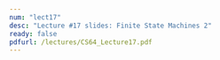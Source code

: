 ```yaml
---
num: "lect17"
desc: "Lecture #17 slides: Finite State Machines 2"
ready: false
pdfurl: /lectures/CS64_Lecture17.pdf
---
```


